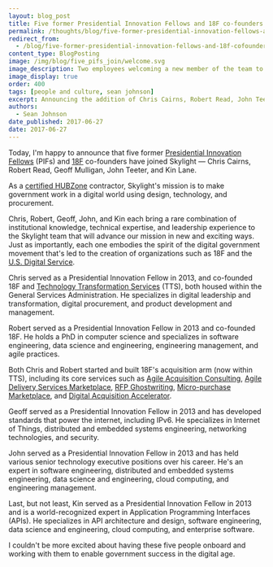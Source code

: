 ```yaml
---
layout: blog_post
title: Five former Presidential Innovation Fellows and 18F co-founders join Skylight
permalink: /thoughts/blog/five-former-presidential-innovation-fellows-and-18f-cofounders-join-skylight/
redirect_from:
  - /blog/five-former-presidential-innovation-fellows-and-18f-cofounders-join-skylight/
content_type: BlogPosting
image: /img/blog/five_pifs_join/welcome.svg
image_description: Two employees welcoming a new member of the team to the company.
image_display: true
order: 400
tags: [people and culture, sean johnson]
excerpt: Announcing the addition of Chris Cairns, Robert Read, John Teeter, Geoff Mulligan, and Kin Lane to the Skylight team.
authors:
  - Sean Johnson
date_published: 2017-06-27
date: 2017-06-27
---
```

Today, I'm happy to announce that five former <a href="https://presidentialinnovationfellows.gov/">Presidential Innovation Fellows</a> (PIFs) and <a href="https://18f.gsa.gov/">18F</a> co-founders have joined Skylight — Chris Cairns, Robert Read, Geoff Mulligan, John Teeter, and Kin Lane.

As a <a href="https://www.sba.gov/contracting/government-contracting-programs/hubzone-program">
certified HUBZone</a> contractor, Skylight's mission is to make government work in a digital world using design, technology, and procurement.

Chris, Robert, Geoff, John, and Kin each bring a rare combination of institutional knowledge, technical expertise, and leadership experience to the Skylight team that will advance our mission in new and exciting ways. Just as importantly, each one embodies the spirit of the digital
government movement that's led to the creation of organizations such as 18F and the <a href="https://www.usds.gov/">U.S. Digital Service</a>.

Chris served as a Presidential Innovation Fellow in 2013, and co-founded 18F and <a href="https://www.gsa.gov/portal/category/25729">Technology Transformation Services</a> (TTS), both housed within the General Services Administration. He specializes in digital leadership and transformation, digital procurement, and product development and management.

Robert served as a Presidential Innovation Fellow in 2013 and co-founded 18F. He holds a PhD in computer science and specializes in software engineering, data science and engineering, engineering management, and agile practices.

Both Chris and Robert started and built 18F's acquisition arm (now within TTS), including its core services such as [Agile Acquisition Consulting](/work/experience/agile-acquisition-framework/), [Agile Delivery Services Marketplace](/work/experience/agile-delivery-services-marketplace/), <a href="https://18f.gsa.gov/2015/03/30/new-rfp-ghostwriting-service-to-improve-contract-success/">RFP Ghostwriting</a>, <a href="https://micropurchase.18f.gov/">Micro-purchase Marketplace</a>, and [Digital Acquisition Accelerator](/work/experience/digital-acquisition-accelerator/).

Geoff served as a Presidential Innovation Fellow in 2013 and has developed standards that power the internet, including IPv6. He specializes in Internet of Things, distributed and embedded systems engineering, networking technologies, and security.

John served as a Presidential Innovation Fellow in 2013 and has held various senior technology executive positions over his career. He's an expert in software engineering, distributed and embedded systems engineering, data science and engineering, cloud computing, and engineering management.

Last, but not least, Kin served as a Presidential Innovation Fellow in 2013 and is a world-recognized expert in Application Programming Interfaces (APIs). He specializes in API architecture and design, software engineering, data science and engineering, cloud computing, and enterprise software.

I couldn't be more excited about having these five people onboard and working with them to enable government success in the digital age.
